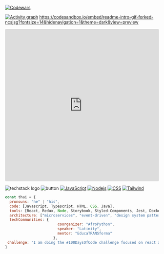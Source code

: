 

[![Codewars](https://www.codewars.com/users/Afpia/badges/large)]()

[![Activity graph](https://github-readme-activity-graph.vercel.app/graph?username=Afpia&custom_title=Afpia%20Graph&theme=high-contrast)]()
https://codesandbox.io/embed/readme-intro-gif-forked-ncsjsg?fontsize=14&hidenavigation=1&theme=dark&view=preview
<iframe src="https://codesandbox.io/embed/readme-intro-gif-forked-ncsjsg?fontsize=14&hidenavigation=1&theme=dark&view=preview"
     style="width:100%; height:500px; border:0; border-radius: 4px; overflow:hidden;"
     title="README intro.gif (forked)"
     allow="accelerometer; ambient-light-sensor; camera; encrypted-media; geolocation; gyroscope; hid; microphone; midi; payment; usb; vr; xr-spatial-tracking"
     sandbox="allow-forms allow-modals allow-popups allow-presentation allow-same-origin allow-scripts"
   ></iframe>

![techstack logo](https://readme-components.vercel.app/api?component=logo&logo=react&fill=ffc0cd)
![button](https://readme-components.vercel.app/api?component=button&text=Button&fill=ffc0cd&textfill=white)
[![JavaScript](https://img.shields.io/badge/-JavaScript-black?style=flat-square&logo=javascript)]()
[![Nodejs](https://img.shields.io/badge/-Nodejs-black?style=flat-square&logo=Node.js)]()
[![CSS](https://img.shields.io/badge/-CSS-black?style=flat-square&logo=css3)]()
[![Tailwind](https://img.shields.io/badge/Tailwind-white?style=flat&logo=Tailwind%20CSS&logoColor=white&color=black)]()


```javascript
const thai = {
  pronouns: "he" | "his",
  code: [Javascript, Typescript, HTML, CSS, Java],
  tools: [React, Redux, Node, Storybook, Styled-Components, Jest, Docker],
  architecture: ["microservices", "event-driven", "design system pattern"],
  techCommunities: {
                        coorganizer: "AfroPython",
                        speaker: "Latinity",
                        mentor: "EducaTRANSforma"
                      },
 challenge: "I am doing the #100DaysOfCode challenge focused on react and typescript"
}
```
